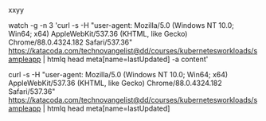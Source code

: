 xxyy

watch -g -n 3 'curl  -s -H "user-agent: Mozilla/5.0 (Windows NT 10.0; Win64; x64) AppleWebKit/537.36 (KHTML, like Gecko) Chrome/88.0.4324.182 Safari/537.36" https://katacoda.com/technovangelist@dd/courses/kubernetesworkloads/sampleapp | htmlq head meta[name=lastUpdated] -a content'


curl  -s -H "user-agent: Mozilla/5.0 (Windows NT 10.0; Win64; x64) AppleWebKit/537.36 (KHTML, like Gecko) Chrome/88.0.4324.182 Safari/537.36" https://katacoda.com/technovangelist@dd/courses/kubernetesworkloads/sampleapp | htmlq head meta[name=lastUpdated] 